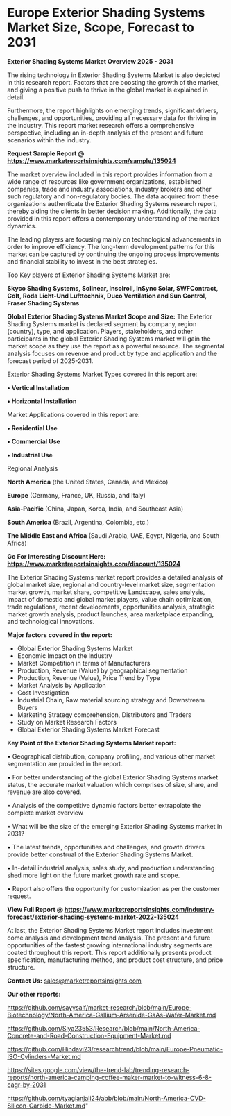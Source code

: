  # Europe Exterior Shading Systems Market Size, Scope, Forecast to 2031

<Strong> Exterior Shading Systems Market Overview 2025 - 2031</strong>

The rising technology in Exterior Shading Systems Market is also depicted in this research report. Factors that are boosting the growth of the market, and giving a positive push to thrive in the global market is explained in detail.

Furthermore, the report highlights on emerging trends, significant drivers, challenges, and opportunities, providing all necessary data for thriving in the industry. This report market research offers a comprehensive perspective, including an in-depth analysis of the present and future scenarios within the industry.

<strong>Request Sample Report @ <a href=https://www.marketreportsinsights.com/sample/135024>https://www.marketreportsinsights.com/sample/135024</a></strong>

The market overview included in this report provides information from a wide range of resources like government organizations, established companies, trade and industry associations, industry brokers and other such regulatory and non-regulatory bodies. The data acquired from these organizations authenticate the Exterior Shading Systems research report, thereby aiding the clients in better decision making. Additionally, the data provided in this report offers a contemporary understanding of the market dynamics.

The leading players are focusing mainly on technological advancements in order to improve efficiency. The long-term development patterns for this market can be captured by continuing the ongoing process improvements and financial stability to invest in the best strategies.

Top Key players of Exterior Shading Systems Market are:

<strong>Skyco Shading Systems, Solinear, Insolroll, InSync Solar, SWFContract, Colt, Roda Licht-Und Lufttechnik, Duco Ventilation and Sun Control, Fraser Shading Systems</strong>

<strong><b>Global Exterior Shading Systems Market Scope and Size:</b></strong>
The Exterior Shading Systems market is declared segment by company, region (country), type, and application. Players, stakeholders, and other participants in the global Exterior Shading Systems market will gain the market scope as they use the report as a powerful resource. The segmental analysis focuses on revenue and product by type and application and the forecast period of 2025-2031.

Exterior Shading Systems Market Types covered in this report are:

<strong>• Vertical Installation

• Horizontal Installation</strong>

Market Applications covered in this report are:

<strong>• Residential Use

• Commercial Use

• Industrial Use</strong> 

Regional Analysis

<strong>North America</strong> (the United States, Canada, and Mexico)

<strong>Europe</strong> (Germany, France, UK, Russia, and Italy)

<strong>Asia-Pacific</strong> (China, Japan, Korea, India, and Southeast Asia)

<strong>South America</strong> (Brazil, Argentina, Colombia, etc.)

<strong>The Middle East and Africa</strong> (Saudi Arabia, UAE, Egypt, Nigeria, and South Africa)

<strong>Go For Interesting Discount Here: <a href=https://www.marketreportsinsights.com/discount/135024>https://www.marketreportsinsights.com/discount/135024</a></strong>

The Exterior Shading Systems market report provides a detailed analysis of global market size, regional and country-level market size, segmentation market growth, market share, competitive Landscape, sales analysis, impact of domestic and global market players, value chain optimization, trade regulations, recent developments, opportunities analysis, strategic market growth analysis, product launches, area marketplace expanding, and technological innovations.

<strong><b>Major factors covered in the report:</b></strong>
<ul>
  <li>Global Exterior Shading Systems Market </li>
  <li>Economic Impact on the Industry</li>
  <li>Market Competition in terms of Manufacturers</li>
  <li>Production, Revenue (Value) by geographical segmentation</li>
  <li>Production, Revenue (Value), Price Trend by Type</li>
  <li>Market Analysis by Application</li>
  <li>Cost Investigation</li>
  <li>Industrial Chain, Raw material sourcing strategy and Downstream Buyers</li>
  <li>Marketing Strategy comprehension, Distributors and Traders</li>
  <li>Study on Market Research Factors</li>
  <li>Global Exterior Shading Systems Market Forecast</li>
</ul>

<strong><b>Key Point of the Exterior Shading Systems Market report:</b></strong>

• Geographical distribution, company profiling, and various other market segmentation are provided in the report.

• For better understanding of the global Exterior Shading Systems market status, the accurate market valuation which comprises of size, share, and revenue are also covered.

• Analysis of the competitive dynamic factors better extrapolate the complete market overview

• What will be the size of the emerging Exterior Shading Systems market in 2031?

• The latest trends, opportunities and challenges, and growth drivers provide better construal of the Exterior Shading Systems Market.

• In-detail industrial analysis, sales study, and production understanding shed more light on the future market growth rate and scope.

• Report also offers the opportunity for customization as per the customer request.

<strong><b>View Full Report @ <a href=https://www.marketreportsinsights.com/industry-forecast/exterior-shading-systems-market-2022-135024>https://www.marketreportsinsights.com/industry-forecast/exterior-shading-systems-market-2022-135024</a></b></strong>


At last, the Exterior Shading Systems Market report includes investment come analysis and development trend analysis. The present and future opportunities of the fastest growing international industry segments are coated throughout this report. This report additionally presents product specification, manufacturing method, and product cost structure, and price structure.

<strong>Contact Us:</strong>
sales@marketreportsinsights.com

<strong>Our other reports:</strong>

<a href=https://github.com/sayysaif/market-research/blob/main/Europe-Biotechnology/North-America-Gallium-Arsenide-GaAs-Wafer-Market.md>https://github.com/sayysaif/market-research/blob/main/Europe-Biotechnology/North-America-Gallium-Arsenide-GaAs-Wafer-Market.md</a>

<a href=https://github.com/Siya23553/Research/blob/main/North-America-Concrete-and-Road-Construction-Equipment-Market.md>https://github.com/Siya23553/Research/blob/main/North-America-Concrete-and-Road-Construction-Equipment-Market.md</a>

<a href=https://github.com/Hindavi23/researchtrend/blob/main/Europe-Pneumatic-ISO-Cylinders-Market.md>https://github.com/Hindavi23/researchtrend/blob/main/Europe-Pneumatic-ISO-Cylinders-Market.md</a>

<a href=https://sites.google.com/view/the-trend-lab/trending-research-reports/north-america-camping-coffee-maker-market-to-witness-6-8-cagr-by-2031>https://sites.google.com/view/the-trend-lab/trending-research-reports/north-america-camping-coffee-maker-market-to-witness-6-8-cagr-by-2031</a>

<a href=https://github.com/tyagianjali24/abb/blob/main/North-America-CVD-Silicon-Carbide-Market.md>https://github.com/tyagianjali24/abb/blob/main/North-America-CVD-Silicon-Carbide-Market.md</a>"
